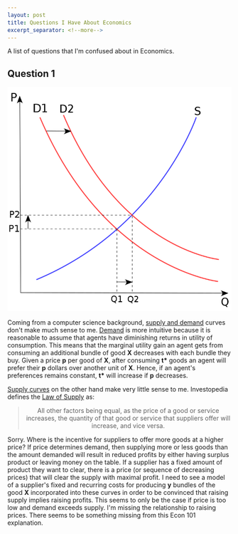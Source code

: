 ```yaml
---
layout: post
title: Questions I Have About Economics
excerpt_separator: <!--more-->
---
```


A list of questions that I'm confused about in Economics.

<!--more-->

## Question 1

![Supply and Demand Curve](/images/supply-and-demand.png)

Coming from a computer science background, [supply and demand](https://en.wikipedia.org/wiki/Supply_and_demand) curves don't make much sense to me. [Demand](https://en.wikipedia.org/wiki/Demand_curve) is more intuitive because it is reasonable to assume that agents have diminishing returns in utility of consumption. This means that the marginal utility gain an agent gets from consuming an additional bundle of good <b>X</b> decreases with each bundle they buy. Given a price <b>p</b> per good of <b>X</b>, after consuming <b>t\*</b> goods an agent will prefer their <b>p</b> dollars over another unit of <b>X</b>. Hence, if an agent's preferences remains constant, <b>t\*</b> will increase if <b>p</b> decreases.

[Supply curves](https://en.wikipedia.org/wiki/Supply_(economics)) on the other hand make very little sense to me. Investopedia defines the [Law of Supply](https://www.investopedia.com/terms/l/lawofsupply.asp) as:
<center><blockquote>
All other factors being equal, as the price of a good or service increases, the quantity of that good or service that suppliers offer will increase, and vice versa.
</blockquote></center>
Sorry. Where is the incentive for suppliers to offer more goods at a higher price? If price determines demand, then supplying more or less goods than the amount demanded will result in reduced profits by either having surplus product or leaving money on the table. If a supplier has a fixed amount of product they want to clear, there is a price (or sequence of decreasing prices) that will clear the supply with maximal profit. I need to see a model of a supplier's fixed and recurring costs for producing <b>y</b> bundles of the good <b>X</b> incorporated into these curves in order to be convinced that raising supply implies raising profits. This seems to only be the case if price is too low and demand exceeds supply. I'm missing the relationship to raising prices. There seems to be something missing from this Econ 101 explanation.


